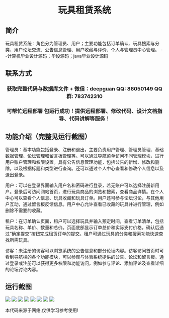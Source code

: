 <p><h1 align="center">玩具租赁系统</h1></p>

## 简介
玩具租赁系统：角色分为管理员、用户；主要功能包括订单确认、玩具搜索与分类、用户论坛交流、公告信息管理、用户收藏与评价、个人与管理员中心管理。    --计算机毕业设计源码；毕设源码；java毕业设计源码


## 联系方式
<p><h3 align="center">获取完整代码与数据库文件 + 微信：deepguan QQ: 86050149 QQ群: 783742310</h3></p>
<p><h3 align="center">可帮忙远程部署 包运行成功！提供远程部署、修改代码、设计文档指导、代码讲解等服务！</h3></p>

## 功能介绍（完整见运行截图）
管理员：基本功能包括登录、注册和退出，主要负责用户管理、管理员管理、基础数据管理、论坛管理和留言板管理等。可以通过导航菜单访问不同管理模块，进行用户账户管理和权限设置。具有公告信息管理功能，包括公告的新增、修改和删除，以及根据标题和类型进行查询。还可以通过个人中心查看和修改个人信息以及退出登录。

用户：可以在登录界面输入用户名和密码进行登录，若无账户可以选择注册新用户。登录后可访问网站首页，进行玩具商品的浏览和搜索，查看商品详情。在个人中心可以查看个人信息、玩具收藏和玩具订单。用户还可参与论坛讨论，与其他用户互动，通过留言板反馈信息。用户中心允许查看已收藏的玩具并进行管理，例如删除不需要的收藏。

租户：在订单确认页面，租户可以选择玩具并输入预定时间，查看订单清单，包括玩具名称、单价、数量和总价。页面底部显示订单总价和实际支付价格，确认后通过“确定提交”按钮完成租赁订单的提交。租户可通过玩具的分类和搜索功能快速查找所需玩具。

访客：未注册的访客可以浏览系统的公告信息和部分论坛内容。访客访问首页时可看到导航栏的各个功能模块，可以参观与体验系统提供的公告、论坛和留言板。通过登录或注册可以获得更多权限和功能访问，例如参与评论、添加评论及查看详细的论坛讨论内容。


## 运行截图
![](https://bs-1329754181.cos.ap-shanghai.myqcloud.com/spring/ToyRentalSystem/img/001.jpg)
![](https://bs-1329754181.cos.ap-shanghai.myqcloud.com/spring/ToyRentalSystem/img/002.jpg)
![](https://bs-1329754181.cos.ap-shanghai.myqcloud.com/spring/ToyRentalSystem/img/003.jpg)
![](https://bs-1329754181.cos.ap-shanghai.myqcloud.com/spring/ToyRentalSystem/img/004.jpg)
![](https://bs-1329754181.cos.ap-shanghai.myqcloud.com/spring/ToyRentalSystem/img/005.jpg)
![](https://bs-1329754181.cos.ap-shanghai.myqcloud.com/spring/ToyRentalSystem/img/006.jpg)
![](https://bs-1329754181.cos.ap-shanghai.myqcloud.com/spring/ToyRentalSystem/img/007.jpg)
![](https://bs-1329754181.cos.ap-shanghai.myqcloud.com/spring/ToyRentalSystem/img/008.jpg)

<p>本代码来源于网络,仅供学习参考使用!</p>
